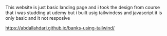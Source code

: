 This website is just basic landing page and i took the design from course that i was studding at udemy but i built usig tailwindcss and javascript it is only basic and it not resposive 

https://abdallahdari.github.io/banks-using-tailwind/
